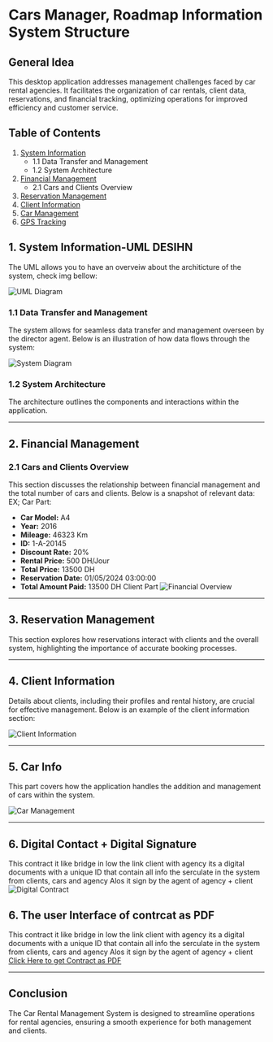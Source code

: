# Cars Manager, Roadmap Information System Structure

## General Idea
This desktop application addresses management challenges faced by car rental agencies. It facilitates the organization of car rentals, client data, reservations, and financial tracking, optimizing operations for improved efficiency and customer service.

## Table of Contents
1. [System Information](#system-information)
   - 1.1 Data Transfer and Management
   - 1.2 System Architecture
2. [Financial Management](#financial-management)
   - 2.1 Cars and Clients Overview
3. [Reservation Management](#reservation-management)
4. [Client Information](#client-information)
5. [Car Management](#car-management)
6. [GPS Tracking](#gps-tracking)

## 1. System Information-UML DESIHN
The UML allows you to have an overveiw about the architicture of the system, check img bellow:

![UML Diagram](https://raw.githubusercontent.com/Elmahfoud-Oul/Cars_Manage_SYSTEM_Information_Structure/refs/heads/main/UML-ARCHITICTURE.png)
### 1.1 Data Transfer and Management
The system allows for seamless data transfer and management overseen by the director agent. Below is an illustration of how data flows through the system:

![System Diagram](https://raw.githubusercontent.com/Elmahfoud-Oul/Cars_Manage_SYSTEM_Information_Structure/refs/heads/main/Png-structure.png)

### 1.2 System Architecture
The architecture outlines the components and interactions within the application.

---

## 2. Financial Management

### 2.1 Cars and Clients Overview
This section discusses the relationship between financial management and the total number of cars and clients. Below is a snapshot of relevant data:
EX;
Car Part:
- **Car Model:** A4
- **Year:** 2016
- **Mileage:** 46323 Km
- **ID:** 1-A-20145
- **Discount Rate:** 20%
- **Rental Price:** 500 DH/Jour
- **Total Price:** 13500 DH
- **Reservation Date:** 01/05/2024 03:00:00
- **Total Amount Paid:** 13500 DH
Client Part
![Financial Overview](https://raw.githubusercontent.com/Elmahfoud-Oul/Cars_Manage_SYSTEM_Information_Structure/refs/heads/main/1_cl_Car.png)

---

## 3. Reservation Management
This section explores how reservations interact with clients and the overall system, highlighting the importance of accurate booking processes.

---

## 4. Client Information
Details about clients, including their profiles and rental history, are crucial for effective management. Below is an example of the client information section:

![Client Information](https://raw.githubusercontent.com/Elmahfoud-Oul/Cars_Manage_SYSTEM_Information_Structure/refs/heads/main/Clients.png)

---

## 5. Car Info
This part covers how the application handles the addition and management of cars within the system.

![Car Management](https://raw.githubusercontent.com/Elmahfoud-Oul/Cars_Manage_SYSTEM_Information_Structure/refs/heads/main/cars_only.png)

---

## 6. Digital Contact + Digital Signature
This contract it like bridge in low the link client with agency its a digital documents with a unique ID that contain all info the serculate in the system from clients, cars and agency Alos it sign by the agent of agency + client
![Digital Contract](https://raw.githubusercontent.com/Elmahfoud-Oul/Cars_Manage_SYSTEM_Information_Structure/refs/heads/main/Contract.png)


## 6. The user Interface of contrcat as PDF
This contract it like bridge in low the link client with agency its a digital documents with a unique ID that contain all info the serculate in the system from clients, cars and agency Alos it sign by the agent of agency + client
[Click Here to get Contract as PDF](https://github.com/Elmahfoud-Oul/Cars_Manage_SYSTEM_Information_Structure/blob/main/Contract_Offical.pdf)

---

## Conclusion
The Car Rental Management System is designed to streamline operations for rental agencies, ensuring a smooth experience for both management and clients.
